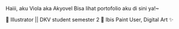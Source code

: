 Haiii, aku Viola aka Akyovel
Bisa lihat portofolio aku di sini ya!~

💫 Illustrator || DKV student semester 2
🌿 Ibis Paint User, Digital Art ✨

<!---
akyovel/akyovel is a ✨ special ✨ repository because its `README.md` (this file) appears on your GitHub profile.
You can click the Preview link to take a look at your changes.
--->
